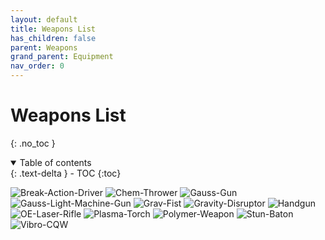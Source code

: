 ```yaml
---
layout: default
title: Weapons List
has_children: false
parent: Weapons
grand_parent: Equipment
nav_order: 0
---
```

# Weapons List
{: .no_toc }

<details open markdown="block">
  <summary>
    Table of contents
  </summary>
  {: .text-delta }
- TOC
{:toc}
</details>

![Break-Action-Driver](Game/Blocks/Break-Action-Driver)
![Chem-Thrower](Game/Blocks/Chem-Thrower)
![Gauss-Gun](Game/Blocks/Gauss-Gun)
![Gauss-Light-Machine-Gun](Game/Blocks/Gauss-Light-Machine-Gun)
![Grav-Fist](Game/Blocks/Grav-Fist)
![Gravity-Disruptor](Game/Blocks/Gravity-Disruptor)
![Handgun](Game/Blocks/Handgun)
![OE-Laser-Rifle](Game/Blocks/OE-Laser-Rifle)
![Plasma-Torch](Game/Blocks/Plasma-Torch)
![Polymer-Weapon](Game/Blocks/Polymer-Weapon)
![Stun-Baton](Game/Blocks/Stun-Baton)
![Vibro-CQW](Game/Blocks/Vibro-CQW)